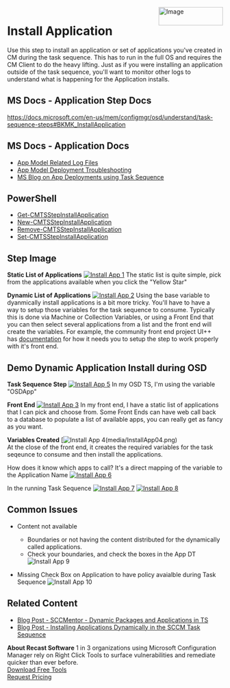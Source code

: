 <img style="float: right;" src="https://docs.recastsoftware.com/media/Recast-Logo-Dark_Horizontal_nav.png"  alt="Image" height="43" width="150">

# Install Application

Use this step to install an application or set of applications you've created in CM during the task sequence. This has to run in the full OS and requires the CM Client to do the heavy lifting.  Just as if you were installing an application outside of the task sequence, you'll want to monitor other logs to understand what is happening for the Application installs.

## MS Docs - Application Step Docs

<https://docs.microsoft.com/en-us/mem/configmgr/osd/understand/task-sequence-steps#BKMK_InstallApplication>

## MS Docs - Application Docs

- [App Model Related Log Files](https://docs.microsoft.com/en-us/mem/configmgr/core/plan-design/hierarchy/log-files#BKMK_AppManageLog)
- [App Model Deployment Troubleshooting](https://docs.microsoft.com/en-us/mem/configmgr/apps/deploy-use/troubleshoot-application-deployment)
- [MS Blog on App Deployments using Task Sequence](https://techcommunity.microsoft.com/t5/configuration-manager-blog/video-tutorial-task-squences-application-deployment-part-11/ba-p/1475691)

## PowerShell

- [Get-CMTSStepInstallApplication](https://docs.microsoft.com/en-us/powershell/module/configurationmanager/get-cmtsstepinstallapplication?view=sccm-ps)
- [New-CMTSStepInstallApplication](https://docs.microsoft.com/en-us/powershell/module/configurationmanager/new-cmtsstepinstallapplication?view=sccm-ps)
- [Remove-CMTSStepInstallApplication](https://docs.microsoft.com/en-us/powershell/module/configurationmanager/remove-cmtsstepinstallapplication?view=sccm-ps)
- [Set-CMTSStepInstallApplication](https://docs.microsoft.com/en-us/powershell/module/configurationmanager/set-cmtsstepinstallapplication?view=sccm-ps)

## Step Image

**Static List of Applications**
[![Install App 1](media/InstallApp01.png)](media/InstallApp01.png)
The static list is quite simple, pick from the applications available when you click the "Yellow Star"  

**Dynamic List of Applications**
[![Install App 2](media/InstallApp02.png)](media/InstallApp02.png)
Using the base variable to dyanmically install applications is a bit more tricky.  You'll have to have a way to setup those variables for the task sequence to consume.  Typically this is done via Machine or Collection Variables, or using a Front End that you can then select several applications from a list and the front end will create the variables.  For example, the community front end project UI++ has [documentation](http://uiplusplus.configmgrftw.com/docs/actionconfig/apptree.html) for how it needs you to setup the step to work properly with it's front end.

## Demo Dynamic Application Install during OSD

**Task Sequence Step**
[![Install App 5](media/InstallApp05.png)](media/InstallApp05.png) 
In my OSD TS, I'm using the variable "OSDApp"

**Front End**
[![Install App 3](media/InstallApp03.png)](media/InstallApp03.png)
In my front end, I have a static list of applications that I can pick and choose from.  Some Front Ends can have web call back to a database to populate a list of available apps, you can really get as fancy as you want.

**Variables Created**
[![Install App 4(media/InstallApp04.png)](media/InstallApp04.png)  
At the close of the front end, it creates the required variables for the task seqeunce to consume and then install the applications.  

How does it know which apps to call? It's a direct mapping of the variable to the Application Name
[![Install App 6](media/InstallApp06.png)](media/InstallApp06.png)

In the running Task Sequence
[![Install App 7](media/InstallApp07.png)](media/InstallApp07.png)
[![Install App 8](media/InstallApp08.png)](media/InstallApp08.png)

## Common Issues

- Content not available
  - Boundaries or not having the content distributed for the dynamically called applications.
  - Check your boundaries, and check the boxes in the App DT
  ![Install App 9](media/InstallApp09.png)

- Missing Check Box on Application to have policy avaialble during Task Sequence
![Install App 10](media/InstallApp10.png)

## Related Content

- [Blog Post - SCCMentor - Dynamic Packages and Applications in TS](https://sccmentor.com/2015/03/12/dynamically-deploying-packages-and-applications-to-computers-using-a-task-sequence-via-powershell-in-configmgr-2012/)
- [Blog Post - Installing Applications Dynamically in the SCCM Task Sequence](https://techwithandrew.blogspot.com/2018/01/installing-applications-dynamically-in.html)

**About Recast Software**
1 in 3 organizations using Microsoft Configuration Manager rely on Right Click Tools to surface vulnerabilities and remediate quicker than ever before.  
[Download Free Tools](https://www.recastsoftware.com/?utm_source=cmdocs&utm_medium=referral&utm_campaign=cmdocs#formarea)  
[Request Pricing](https://www.recastsoftware.com/pricing?utm_source=cmdocs&utm_medium=referral&utm_campaign=cmdocs)